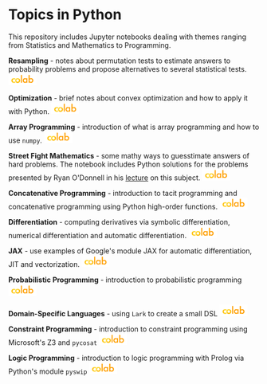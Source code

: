 # Topics in Python

This repository includes Jupyter notebooks dealing with themes ranging from Statistics and Mathematics to Programming.

**Resampling** - notes about permutation tests to estimate answers to probability problems and propose alternatives to several statistical tests.
<a href="https://colab.research.google.com/github/jpneto/topicsInPython/blob/main/notebooks/Resampling.ipynb">
<img border="0" alt="Run on Colab" src="imgs/colab_icon.png" width="56" height="24">
</a>

**Optimization** - brief notes about convex optimization and how to apply it with Python.
<a href="https://colab.research.google.com/github/jpneto/topicsInPython/blob/main/notebooks/Optimization.ipynb">
<img border="0" alt="Run on Colab" src="imgs/colab_icon.png" width="56" height="24">
</a>

**Array Programming** - introduction of what is array programming and how to use `numpy`.
<a href="https://colab.research.google.com/github/jpneto/topicsInPython/blob/main/notebooks/ArrayProgramming.ipynb">
<img border="0" alt="Run on Colab" src="imgs/colab_icon.png" width="56" height="24">
</a>

**Street Fight Mathematics** - some mathy ways to guesstimate answers of hard problems. The notebook includes Python solutions for the problems presented by Ryan O'Donnell in his [lecture](https://www.youtube.com/watch?v=qP4XEZ54eSc) on this subject.
<a href="https://colab.research.google.com/github/jpneto/topicsInPython/blob/main/notebooks/StreetFightMath.ipynb">
<img border="0" alt="Run on Colab" src="imgs/colab_icon.png" width="56" height="24">
</a>

**Concatenative Programming** - introduction to tacit programming and concatenative programming using Python high-order functions.
<a href="https://colab.research.google.com/github/jpneto/topicsInPython/blob/main/notebooks/ConcatenativeProgramming.ipynb">
<img border="0" alt="Run on Colab" src="imgs/colab_icon.png" width="56" height="24">
</a>

**Differentiation** - computing derivatives via symbolic differentiation, numerical differentiation and automatic differentiation.
<a href="https://colab.research.google.com/github/jpneto/topicsInPython/blob/main/notebooks/Differentiation.ipynb">
<img border="0" alt="Run on Colab" src="imgs/colab_icon.png" width="56" height="24">
</a>

**JAX** - use examples of Google's module JAX for automatic differentiation, JIT and vectorization.
<a href="https://colab.research.google.com/github/jpneto/topicsInPython/blob/main/notebooks/JAX.ipynb">
<img border="0" alt="Run on Colab" src="imgs/colab_icon.png" width="56" height="24">
</a>

**Probabilistic Programming** - introduction to probabilistic programming
<a href="https://colab.research.google.com/github/jpneto/topicsInPython/blob/main/notebooks/ProbabilisticProgramming.ipynb">
<img border="0" alt="Run on Colab" src="imgs/colab_icon.png" width="56" height="24">
</a>

**Domain-Specific Languages** - using `Lark` to create a small DSL
<a href="https://colab.research.google.com/github/jpneto/topicsInPython/blob/main/notebooks/Domain-SpecificLanguages.ipynb">
<img border="0" alt="Run on Colab" src="imgs/colab_icon.png" width="56" height="24">
</a>

**Constraint Programming** - introduction to constraint programming using Microsoft's Z3 and `pycosat`
<a href="https://colab.research.google.com/github/jpneto/topicsInPython/blob/main/notebooks/ConstraintProgramming.ipynb">
<img border="0" alt="Run on Colab" src="imgs/colab_icon.png" width="56" height="24">
</a>

**Logic Programming** - introduction to logic programming with Prolog via Python's module `pyswip`
<a href="https://colab.research.google.com/github/jpneto/topicsInPython/blob/main/notebooks/LogicProgramming.ipynb">
<img border="0" alt="Run on Colab" src="imgs/colab_icon.png" width="56" height="24">
</a>